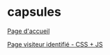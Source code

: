 # capsules

[Page d'accueil](https://alik64.github.io/capsules/)

[Page visiteur identifié - CSS + JS](https://alik64.github.io/capsules/Classic/classic.html)
